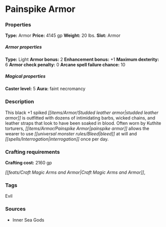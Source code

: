 ﻿---
Title: "Painspike Armor"
Type: "Armor"
Price: "4145 gp"
Weight: "20 lbs."
Slot: "Armor"
Armor properties Type: "Light"
Armor bonus: "2"
Enhancement bonus: "+1"
Maximum dexterity: "6"
Armor check penalty: "0"
Arcane spell failure chance: "10"
Caster level: "5"
Aura: "faint necromancy"
Description: |
  "This black _+1 spiked studded leather armor_ is outfitted with dozens of intimidating barbs, wicked chains, and leather straps that look to have been soaked in blood. Often worn by Kuthite torturers, _painspike armor_ allows the wearer to use _bleed_ at will and _interrogation_ once per day."
Crafting cost: "2160 gp"
Sources: "['Inner Sea Gods']"
---

# Painspike Armor

### Properties

**Type:** Armor **Price:** 4145 gp **Weight:** 20 lbs. **Slot:** Armor

##### Armor properties

**Type:** Light **Armor bonus:** 2 **Enhancement bonus:** +1 **Maximum dexterity:** 6 **Armor check penalty:** 0 **Arcane spell failure chance:** 10

##### Magical properties

**Caster level:** 5 **Aura:** faint necromancy

### Description

This black +1 spiked _[[items/Armor/Studded leather armor|studded leather armor]]_ is outfitted with dozens of intimidating barbs, wicked chains, and leather straps that look to have been soaked in blood. Often worn by Kuthite torturers, _[[items/Armor/Painspike Armor|painspike armor]]_ allows the wearer to use _[[universal monster rules/Bleed|bleed]]_ at will and _[[spells/Interrogation|interrogation]]_ once per day.

### Crafting requirements

**Crafting cost:** 2160 gp

_[[feats/Craft Magic Arms and Armor|Craft Magic Arms and Armor]]_,

### Tags

Evil

### Sources

* Inner Sea Gods